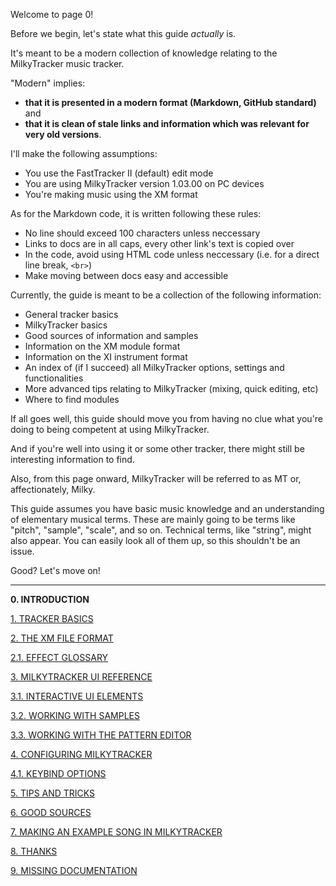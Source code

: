 Welcome to page 0!

Before we begin, let's state what this guide *actually* is.

It's meant to be a modern collection of knowledge relating to the MilkyTracker music tracker.

"Modern" implies:

- **that it is presented in a modern format (Markdown, GitHub standard)** and
- **that it is clean of stale links and information which was relevant for very old versions**.

I'll make the following assumptions:

- You use the FastTracker II (default) edit mode
- You are using MilkyTracker version 1.03.00 on PC devices
- You're making music using the XM format

As for the Markdown code, it is written following these rules:

- No line should exceed 100 characters unless neccessary
- Links to docs are in all caps, every other link's text is copied over
- In the code, avoid using HTML code unless neccessary (i.e. for a direct line break, `<br>`)
- Make moving between docs easy and accessible

Currently, the guide is meant to be a collection of the following information:

- General tracker basics
- MilkyTracker basics
- Good sources of information and samples
- Information on the XM module format
- Information on the XI instrument format
- An index of (if I succeed) all MilkyTracker options, settings and functionalities
- More advanced tips relating to MilkyTracker (mixing, quick editing, etc)
- Where to find modules
<!-- - Compiling MilkyTracker -->

If all goes well, this guide should move you from having no clue what you're doing to being
competent at using MilkyTracker.

And if you're well into using it or some other tracker, there might still be interesting information
to find.

Also, from this page onward, MilkyTracker will be referred to as MT or, affectionately, Milky.

This guide assumes you have basic music knowledge and an understanding of elementary musical terms.
These are mainly going to be terms like "pitch", "sample", "scale", and so on. Technical terms, like
"string", might also appear. You can easily look all of them up, so this shouldn't be an issue.

Good? Let's move on!

---

**0. INTRODUCTION**

[1. TRACKER BASICS](./basics.md)

[2. THE XM FILE FORMAT](./xm.md)

[2.1. EFFECT GLOSSARY](./fx.md)

[3. MILKYTRACKER UI REFERENCE](./ui.md)

[3.1. INTERACTIVE UI ELEMENTS](./elems.md)

[3.2. WORKING WITH SAMPLES](./samples.md)

[3.3. WORKING WITH THE PATTERN EDITOR](./playlist.md)

[4. CONFIGURING MILKYTRACKER](./config.md)

[4.1. KEYBIND OPTIONS](./keybind.md)

[5. TIPS AND TRICKS](./tips.md)

[6. GOOD SOURCES](./sources.md)

[7. MAKING AN EXAMPLE SONG IN MILKYTRACKER](./song.md)

[8. THANKS](./thanks.md)

[9. MISSING DOCUMENTATION](./missing.md)
